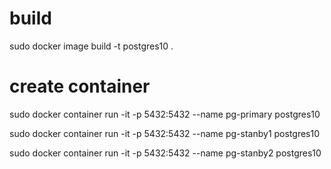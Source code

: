 # build
sudo docker image build -t postgres10 .

# create container
sudo docker container run -it -p 5432:5432 --name pg-primary postgres10

sudo docker container run -it -p 5432:5432 --name pg-stanby1 postgres10

sudo docker container run -it -p 5432:5432 --name pg-stanby2 postgres10


